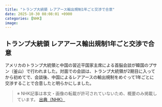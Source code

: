 ```yaml
---
title: "トランプ大統領 レアアース輸出規制1年ごと交渉で合意"
date: 2025-10-30 08:08:01 +0900
categories: [NHK]
image: 
---
```

## トランプ大統領 レアアース輸出規制1年ごと交渉で合意

アメリカのトランプ大統領と中国の習近平国家主席による首脳会談が韓国のプサン（釜山）で行われました。対面での会談は、トランプ大統領が2期目に入ってから初めてで、会談後、中国によるレアアースの輸出規制をめぐって1年ごとに交渉することで合意したと明らかにしました。

> ※ NHK記事は本文・画像の転載が許可されていないため、概要のみ掲載しています。
[出典（NHK）](http://www3.nhk.or.jp/news/html/20251030/k10014963071000.html)
